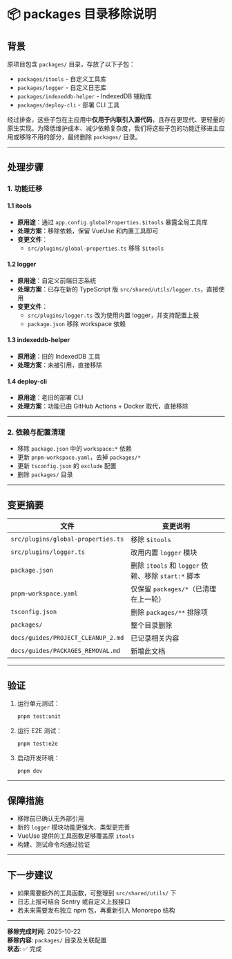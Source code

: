 # 📦 packages 目录移除说明

## 背景

原项目包含 `packages/` 目录，存放了以下子包：

- `packages/itools` - 自定义工具库
- `packages/logger` - 自定义日志库
- `packages/indexeddb-helper` - IndexedDB 辅助库
- `packages/deploy-cli` - 部署 CLI 工具

经过排查，这些子包在主应用中**仅用于内联引入源代码**，且存在更现代、更轻量的原生实现。为降低维护成本、减少依赖复杂度，我们将这些子包的功能迁移进主应用或移除不用的部分，最终删除 `packages/` 目录。

---

## 处理步骤

### 1. 功能迁移

#### 1.1 itools
- **原用途**：通过 `app.config.globalProperties.$itools` 暴露全局工具库
- **处理方案**：移除依赖，保留 VueUse 和内置工具即可
- **变更文件**：
  - `src/plugins/global-properties.ts` 移除 `$itools`

#### 1.2 logger
- **原用途**：自定义前端日志系统
- **处理方案**：已存在新的 TypeScript 版 `src/shared/utils/logger.ts`，直接使用
- **变更文件**：
  - `src/plugins/logger.ts` 改为使用内置 logger，并支持配置上报
  - `package.json` 移除 workspace 依赖

#### 1.3 indexeddb-helper
- **原用途**：旧的 IndexedDB 工具
- **处理方案**：未被引用，直接移除

#### 1.4 deploy-cli
- **原用途**：老旧的部署 CLI
- **处理方案**：功能已由 GitHub Actions + Docker 取代，直接移除

---

### 2. 依赖与配置清理

- 移除 `package.json` 中的 `workspace:*` 依赖
- 更新 `pnpm-workspace.yaml`，去掉 `packages/*`
- 更新 `tsconfig.json` 的 `exclude` 配置
- 删除 `packages/` 目录

---

## 变更摘要

| 文件 | 变更说明 |
|------|----------|
| `src/plugins/global-properties.ts` | 移除 `$itools` 
| `src/plugins/logger.ts` | 改用内置 `logger` 模块 |
| `package.json` | 删除 `itools` 和 `logger` 依赖、移除 `start:*` 脚本 |
| `pnpm-workspace.yaml` | 仅保留 `packages/*`（已清理在上一轮） |
| `tsconfig.json` | 删除 `packages/**` 排除项 |
| `packages/` | 整个目录删除 |
| `docs/guides/PROJECT_CLEANUP_2.md` | 已记录相关内容 |
| `docs/guides/PACKAGES_REMOVAL.md` | 新增此文档 |

---

## 验证

1. 运行单元测试：
   ```bash
   pnpm test:unit
   ```
2. 运行 E2E 测试：
   ```bash
   pnpm test:e2e
   ```
3. 启动开发环境：
   ```bash
   pnpm dev
   ```

---

## 保障措施

- 移除前已确认无外部引用
- 新的 `logger` 模块功能更强大、类型更完善
- VueUse 提供的工具函数足够覆盖原 `itools`
- 构建、测试命令均通过验证

---

## 下一步建议

- 如果需要额外的工具函数，可整理到 `src/shared/utils/` 下
- 日志上报可结合 Sentry 或自定义上报接口
- 若未来需要发布独立 npm 包，再重新引入 Monorepo 结构

---

**移除完成时间**: 2025-10-22  
**移除内容**: `packages/` 目录及关联配置  
**状态**: ✅ 完成
